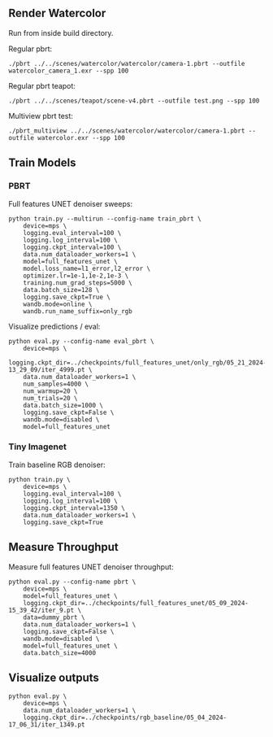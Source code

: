 ## Render Watercolor


Run from inside build directory.

Regular pbrt:

```
./pbrt ../../scenes/watercolor/watercolor/camera-1.pbrt --outfile watercolor_camera_1.exr --spp 100
```

Regular pbrt teapot:

```
./pbrt ../../scenes/teapot/scene-v4.pbrt --outfile test.png --spp 100
```

Multiview pbrt test:

```
./pbrt_multiview ../../scenes/watercolor/watercolor/camera-1.pbrt --outfile watercolor.exr --spp 100
```

## Train Models

### PBRT

Full features UNET denoiser sweeps:

```
python train.py --multirun --config-name train_pbrt \
    device=mps \
    logging.eval_interval=100 \
    logging.log_interval=100 \
    logging.ckpt_interval=100 \
    data.num_dataloader_workers=1 \
    model=full_features_unet \
    model.loss_name=l1_error,l2_error \
    optimizer.lr=1e-1,1e-2,1e-3 \
    training.num_grad_steps=5000 \
    data.batch_size=128 \
    logging.save_ckpt=True \
    wandb.mode=online \
    wandb.run_name_suffix=only_rgb
```

Visualize predictions / eval:

```
python eval.py --config-name eval_pbrt \
    device=mps \
    logging.ckpt_dir=../checkpoints/full_features_unet/only_rgb/05_21_2024-13_29_09/iter_4999.pt \
    data.num_dataloader_workers=1 \
    num_samples=4000 \
    num_warmup=20 \
    num_trials=20 \
    data.batch_size=1000 \
    logging.save_ckpt=False \
    wandb.mode=disabled \
    model=full_features_unet
```

### Tiny Imagenet

Train baseline RGB denoiser:

```
python train.py \
    device=mps \
    logging.eval_interval=100 \
    logging.log_interval=100 \
    logging.ckpt_interval=1350 \
    data.num_dataloader_workers=1 \
    logging.save_ckpt=True
```

## Measure Throughput

Measure full features UNET denoiser throughput:

```
python eval.py --config-name pbrt \
    device=mps \
    model=full_features_unet \
    logging.ckpt_dir=../checkpoints/full_features_unet/05_09_2024-15_39_42/iter_9.pt \
    data=dummy_pbrt \
    data.num_dataloader_workers=1 \
    logging.save_ckpt=False \
    wandb.mode=disabled \
    model=full_features_unet \
    data.batch_size=4000
```

## Visualize outputs

```
python eval.py \
    device=mps \
    data.num_dataloader_workers=1 \
    logging.ckpt_dir=../checkpoints/rgb_baseline/05_04_2024-17_06_31/iter_1349.pt
```